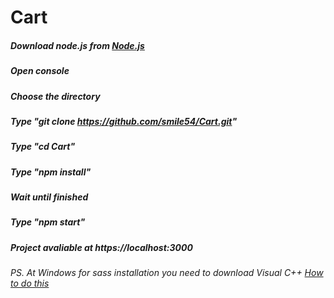 # Cart
##### Download node.js from [Node.js](https://nodejs.org/dist/v8.9.2/node-v8.9.2-x64.msi)
##### Open console
##### Choose the directory
##### Type "git clone https://github.com/smile54/Cart.git"
##### Type "cd Cart"
##### Type "npm install"
##### Wait until finished
##### Type "npm start"
##### Project avaliable at https://localhost:3000
###### PS. At Windows for sass installation you need to download Visual C++ [How to do this](https://www.unifiedremote.com/tutorials/how-to-install-visual-c-redistributable)
